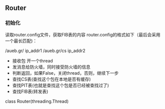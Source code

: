 ## Router

### 初始化
读取router.config文件，获取FIB表的内容
router.config的格式如下（最后会采用一个最长匹配)：

/aueb.gr/   ip_addr1
/aueb.gr/cs ip_addr2

- 接收包
开一个thread
- 发消息给防火墙，同时接受防火墙的信息
- 判断返回，如果False，关闭thread，否则，继续下一步
- 查找CS表(查找这个包在本地是否有缓存)
- 查找PIT表(也就是查找这个包是否已经被查找过了)
- 查找FIB表(转发表)

class Router(threading.Thread)